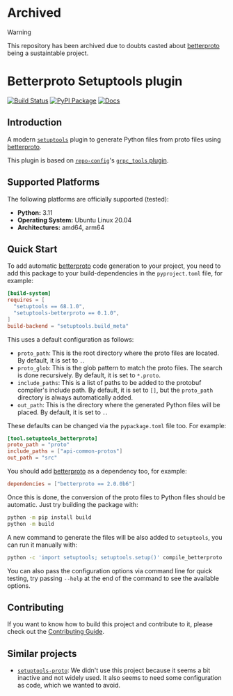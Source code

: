 # Archived

> [!WARNING]
> This repository has been archived due to doubts casted about [betterproto](https://github.com/danielgtaylor/python-betterproto) being a sustaintable project.

# Betterproto Setuptools plugin

[![Build Status](https://github.com/frequenz-floss/setuptools-betterproto/actions/workflows/ci.yaml/badge.svg)](https://github.com/frequenz-floss/setuptools-betterproto/actions/workflows/ci.yaml)
[![PyPI Package](https://img.shields.io/pypi/v/setuptools-betterproto)](https://pypi.org/project/setuptools-betterproto/)
[![Docs](https://img.shields.io/badge/docs-latest-informational)](https://frequenz-floss.github.io/setuptools-betterproto/)

## Introduction

A modern [`setuptools`](https://setuptools.pypa.io/) plugin to generate Python
files from proto files using [betterproto].

This plugin is based on
[`repo-config`](https://frequenz-floss.github.io/frequenz-repo-config-python/)'s
[`grpc_tools`
plugin](https://frequenz-floss.github.io/frequenz-repo-config-python/v0.9/reference/frequenz/repo/config/setuptools/grpc_tools/).

## Supported Platforms

The following platforms are officially supported (tested):

- **Python:** 3.11
- **Operating System:** Ubuntu Linux 20.04
- **Architectures:** amd64, arm64

## Quick Start

To add automatic [betterproto] code generation to your project, you need to add
this package to your build-dependencies in the `pyproject.toml` file, for
example:

```toml
[build-system]
requires = [
  "setuptools == 68.1.0",
  "setuptools-betterproto == 0.1.0",
]
build-backend = "setuptools.build_meta"
```

This uses a default configuration as follows:

* `proto_path`: This is the root directory where the proto files are located.
  By default, it is set to `.`.
* `proto_glob`: This is the glob pattern to match the proto files. The search
  is done recursively. By default, it is set to `*.proto`.
* `include_paths`: This is a list of paths to be added to the protobuf
  compiler's include path. By default, it is set to `[]`, but the `proto_path`
  directory is always automatically added.
* `out_path`: This is the directory where the generated Python files will be
  placed. By default, it is set to `.`.

These defaults can be changed via the `pypackage.toml` file too. For example:

```toml
[tool.setuptools_betterproto]
proto_path = "proto"
include_paths = ["api-common-protos"]
out_path = "src"
```

You should add [betterproto] as a dependency too, for example:

```toml
dependencies = ["betterproto == 2.0.0b6"]
```

Once this is done, the conversion of the proto files to Python files should be
automatic. Just try building the package with:

```sh
python -m pip install build
python -m build
```

A new command to generate the files will be also added to `setuptools`, you can
run it manually with:
```sh
python -c 'import setuptools; setuptools.setup()' compile_betterproto
```

You can also pass the configuration options via command line for quick testing,
try passing `--help` at the end of the command to see the available options.

## Contributing

If you want to know how to build this project and contribute to it, please
check out the [Contributing Guide](CONTRIBUTING.md).

## Similar projects

* [`setuptools-proto`](https://github.com/jameslan/setuptools-proto/): We didn't use this project because it seems a bit inactive and not widely used. It also seems to need some configuration as code, which we wanted to avoid.

[betterproto]: https://github.com/danielgtaylor/python-betterproto
